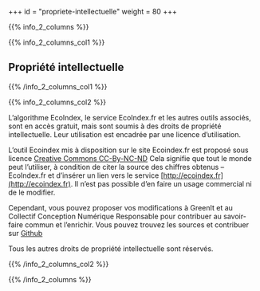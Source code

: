 +++
id = "propriete-intellectuelle"
weight = 80
+++

{{% info_2_columns %}}

{{% info_2_columns_col1 %}}

## Propriété intellectuelle

{{% /info_2_columns_col1 %}}

{{% info_2_columns_col2 %}}

L’algorithme EcoIndex, le service EcoIndex.fr et les autres outils associés, sont en accès gratuit, mais sont soumis à
des droits de propriété intellectuelle. Leur utilisation est encadrée par une licence d’utilisation.

L’outil Ecoindex mis à disposition sur le site Ecoindex.fr est proposé sous licence
[Creative Commons CC-By-NC-ND](https://creativecommons.org/licenses/by-nc-nd/2.0/fr/) Cela signifie que tout le monde
peut l’utiliser, à condition de citer la source des chiffres obtenus – EcoIndex.fr et d’insérer un lien vers le service
[http://ecoindex.fr](http://ecoindex.fr). Il n’est pas possible d’en faire un usage commercial ni de le modifier.

Cependant, vous pouvez proposer vos modifications à GreenIt et au Collectif Conception Numérique Responsable pour
contribuer au savoir-faire commun et l’enrichir. Vous pouvez trouvez les sources et contribuer sur
[Github](https://github.com/cnumr/EcoIndex)

Tous les autres droits de propriété intellectuelle sont réservés.

{{% /info_2_columns_col2 %}}

{{% /info_2_columns %}}
